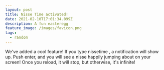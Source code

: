 ```yaml
---
layout: post
title: Nisse Time activated!
date: 2021-02-10T17:01:34.099Z
description: A fun easteregg
feature_image: /images/favicon.png
tags:
  - random
---
```

We've added a cool feature! If you type nissetime , a notification will show up. Push enter, and you will see a nisse happily jumping about on your screen! Once you reload, it will stop, but otherwise, it's infinite!